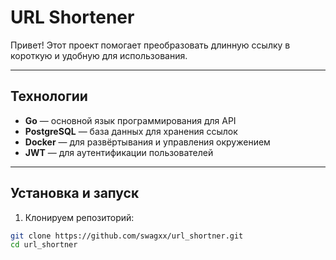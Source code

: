 # URL Shortener

Привет! Этот проект помогает преобразовать длинную ссылку в короткую и удобную для использования.

---

## Технологии

- **Go** — основной язык программирования для API  
- **PostgreSQL** — база данных для хранения ссылок  
- **Docker** — для развёртывания и управления окружением  
- **JWT** — для аутентификации пользователей  

---

## Установка и запуск

1. Клонируем репозиторий:

```bash
git clone https://github.com/swagxx/url_shortner.git
cd url_shortner
